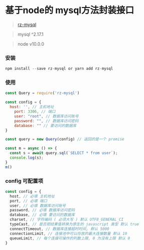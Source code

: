 # 基于node的 mysql方法封装接口

> [rz-mysql](http://npmjs.com/package/rz-mysql)

> mysql ^2.17.1

> node v10.0.0
### 安装
```js
npm install --save rz-mysql or yarn add rz-mysql
```

### 使用
```js
const Query = require('rz-mysql')

const config = {
  host: '', // 主机地址
	port: 3306, // 端口
	user: "root", // 数据库访问账号
	password: "", // 数据库访问密码
	database: "" // 要访问的数据库
}

const query = new Query(config) // 返回的是一个 promise

const m = async () => {
  const s = await query.sql(`SELECT * from user`);
  console.log(s);
}
m()
```

### config 可配置项
```js
const config = {
  host, // 必填 主机地址
  port, // 必填 端口
  user, // 必填 数据库访问账号
  password, // 必填 数据库访问密码
  database, // 必填 要访问的数据库
  charset, // 字符编码 ( 必须大写 ) 默认 UTF8_GENERAL_CI
  typeCast, // 是否把结果值转换为原生的 javascript 类型 默认 true
  connectTimeout, // 数据库连接超时时间, 默认 5000
  connectionLimit, // 连接池中可以存放的最大连接数量 默认 10
  queueLimit, // 每个连接可操作的列数上限, 0 为没有上限 默认 0
}
```
